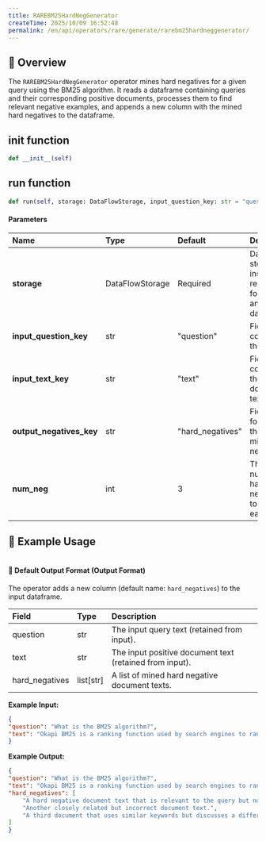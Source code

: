 ```yaml
---
title: RAREBM25HardNegGenerator
createTime: 2025/10/09 16:52:48
permalink: /en/api/operators/rare/generate/rarebm25hardneggenerator/
---
```


## 📘 Overview
The `RAREBM25HardNegGenerator` operator mines hard negatives for a given query using the BM25 algorithm. It reads a dataframe containing queries and their corresponding positive documents, processes them to find relevant negative examples, and appends a new column with the mined hard negatives to the dataframe.

## __init__ function
```python
def __init__(self)
```

## run function
```python
def run(self, storage: DataFlowStorage, input_question_key: str = "question", input_text_key: str = "text", output_negatives_key: str = "hard_negatives", num_neg: int = 3)
```
#### Parameters
| Name | Type | Default | Description |
| :--- | :--- | :--- | :--- |
| **storage** | DataFlowStorage | Required | Data flow storage instance, responsible for reading and writing data. |
| **input_question_key** | str | "question" | Field name containing the query. |
| **input_text_key** | str | "text" | Field name containing the positive document text. |
| **output_negatives_key** | str | "hard_negatives" | Field name for storing the list of mined hard negatives. |
| **num_neg** | int | 3 | The number of hard negatives to mine for each query. |

## 🧠 Example Usage
```python

```

#### 🧾 Default Output Format (Output Format)
The operator adds a new column (default name: `hard_negatives`) to the input dataframe.

| Field | Type | Description |
| :--- | :--- | :--- |
| question | str | The input query text (retained from input). |
| text | str | The input positive document text (retained from input). |
| hard_negatives | list[str] | A list of mined hard negative document texts. |

**Example Input:**
```json
{
"question": "What is the BM25 algorithm?",
"text": "Okapi BM25 is a ranking function used by search engines to rank matching documents according to their relevance to a given search query."
}
```
**Example Output:**
```json
{
"question": "What is the BM25 algorithm?",
"text": "Okapi BM25 is a ranking function used by search engines to rank matching documents according to their relevance to a given search query.",
"hard_negatives": [
    "A hard negative document text that is relevant to the query but not the correct answer.",
    "Another closely related but incorrect document text.",
    "A third document that uses similar keywords but discusses a different topic."
]
}
```
